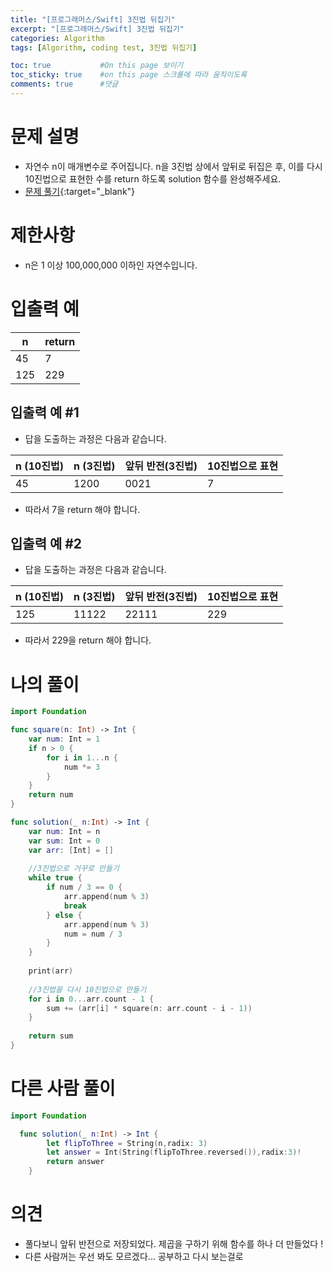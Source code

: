 ```yaml
---
title: "[프로그래머스/Swift] 3진법 뒤집기"
excerpt: "[프로그래머스/Swift] 3진법 뒤집기"
categories: Algorithm
tags: [Algorithm, coding test, 3진법 뒤집기]

toc: true           #On this page 보이기 
toc_sticky: true    #on this page 스크롤에 따라 움직이도록 
comments: true      #댓글
---
```

# 문제 설명 
- 자연수 n이 매개변수로 주어집니다. n을 3진법 상에서 앞뒤로 뒤집은 후, 이를 다시 10진법으로 표현한 수를 return 하도록 solution 함수를 완성해주세요.
- [문제 풀기](https://school.programmers.co.kr/learn/courses/30/lessons/68935){:target="_blank"} 

# 제한사항
- n은 1 이상 100,000,000 이하인 자연수입니다.

# 입출력 예

|n|return|
|---|---|
|45|7|
|125|229|

## 입출력 예 #1 
- 답을 도출하는 과정은 다음과 같습니다.

|n (10진법)	|n (3진법)	|앞뒤 반전(3진법)	|10진법으로 표현|
|---|---|---|---|
|45	|1200	|0021	|7|

- 따라서 7을 return 해야 합니다.

## 입출력 예 #2
- 답을 도출하는 과정은 다음과 같습니다.

|n (10진법)	|n (3진법)	|앞뒤 반전(3진법)	|10진법으로 표현|
|---|---|---|---|
|125	|11122	|22111	|229|

- 따라서 229을 return 해야 합니다.

# 나의 풀이 
```swift 
import Foundation

func square(n: Int) -> Int {
    var num: Int = 1
    if n > 0 {
        for i in 1...n {
            num *= 3
        }
    }
    return num
}

func solution(_ n:Int) -> Int {
    var num: Int = n
    var sum: Int = 0
    var arr: [Int] = []
    
    //3진법으로 거꾸로 만들기
    while true {
        if num / 3 == 0 {
            arr.append(num % 3)
            break
        } else {
            arr.append(num % 3)
            num = num / 3
        }
    }
    
    print(arr)
    
    //3진법을 다시 10진법으로 만들기
    for i in 0...arr.count - 1 {
        sum += (arr[i] * square(n: arr.count - i - 1))
    }
    
    return sum
}
``` 
# 다른 사람 풀이 
```swift 
import Foundation

  func solution(_ n:Int) -> Int {
        let flipToThree = String(n,radix: 3)
        let answer = Int(String(flipToThree.reversed()),radix:3)!
        return answer
    }
``` 

# 의견 
- 풀다보니 앞뒤 반전으로 저장되었다. 제곱을 구하기 위해 함수를 하나 더 만들었다 ! 
- 다른 사람꺼는 우선 봐도 모르겠다... 공부하고 다시 보는걸로  